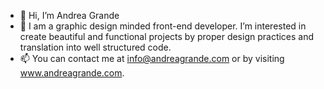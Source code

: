 - 👋 Hi, I’m Andrea Grande
- 👀 I am a graphic design minded front-end developer. I’m interested in create beautiful and functional projects by proper design practices and translation into well structured code.  
- 📫 You can contact me at info@andreagrande.com or by visiting www.andreagrande.com.

<!---
AgDigit/AgDigit is a ✨ special ✨ repository because its `README.md` (this file) appears on your GitHub profile.
You can click the Preview link to take a look at your changes.
--->
